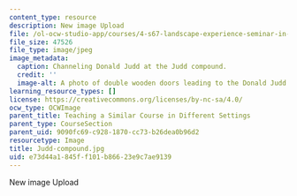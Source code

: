 ```yaml
---
content_type: resource
description: New image Upload
file: /ol-ocw-studio-app/courses/4-s67-landscape-experience-seminar-in-land-art-fall-2016/e73d44a1845ff101b86623e9c7ae9139_Judd-compound.jpg
file_size: 47526
file_type: image/jpeg
image_metadata:
  caption: Channeling Donald Judd at the Judd compound.
  credit: ''
  image-alt: A photo of double wooden doors leading to the Donald Judd compound.
learning_resource_types: []
license: https://creativecommons.org/licenses/by-nc-sa/4.0/
ocw_type: OCWImage
parent_title: Teaching a Similar Course in Different Settings
parent_type: CourseSection
parent_uid: 9090fc69-c928-1870-cc73-b26dea0b96d2
resourcetype: Image
title: Judd-compound.jpg
uid: e73d44a1-845f-f101-b866-23e9c7ae9139
---
```

New image Upload